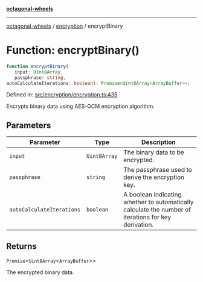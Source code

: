 [**octagonal-wheels**](../../README.md)

***

[octagonal-wheels](../../modules.md) / [encryption](../README.md) / encryptBinary

# Function: encryptBinary()

```ts
function encryptBinary(
   input: Uint8Array, 
   passphrase: string, 
autoCalculateIterations: boolean): Promise<Uint8Array<ArrayBuffer>>;
```

Defined in: [src/encryption/encryption.ts:435](https://github.com/vrtmrz/octagonal-wheels/blob/main/src/encryption/encryption.ts#L435)

Encrypts binary data using AES-GCM encryption algorithm.

## Parameters

| Parameter | Type | Description |
| ------ | ------ | ------ |
| `input` | `Uint8Array` | The binary data to be encrypted. |
| `passphrase` | `string` | The passphrase used to derive the encryption key. |
| `autoCalculateIterations` | `boolean` | A boolean indicating whether to automatically calculate the number of iterations for key derivation. |

## Returns

`Promise`\<`Uint8Array`\<`ArrayBuffer`\>\>

The encrypted binary data.
